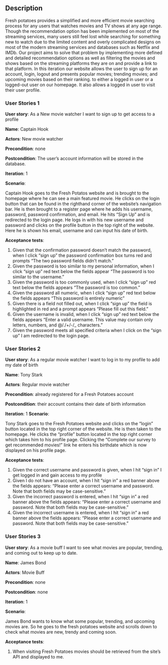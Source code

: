 ## Description

Fresh potatoes provides a simplified and more efficient movie searching process for any users that watches movies and TV shows at any age range. Though the recommendation option has been implemented on most of the streaming services, many users still feel lost while searching for something new to watch due to the limited content and overly complicated designs on most of the modern streaming services and databases such as Netflix and IMDb. Our project aims to solve that problem by implementing more defined and detailed recommendation options as well as filtering the movies and shows based on the streaming platforms they are on and provide a link to that platform. In this iteration our website allows the user to sign up for an account, login, logout and presents popular movies; trending movies; and upcoming movies based on their ranking. to either a logged in user or a logged-out user on our homepage. It also allows a logged in user to visit their user profile.

### User Stories 1

**User story**: As a New movie watcher I want to sign up to get access to a profile

**Name**: Captain Hook

**Actors**: New movie watcher

**Precondition**: none

**Postcondition**: The user’s account information will be stored in the database.

**Iteration**: 1

**Scenario**:

Captain Hook goes to the Fresh Potatos website and is brought to the homepage where he can see a main featured movie. He clicks on the login button that can be found in the righthand corner of the website’s navigation bar. He is then brought to a register page where he adds his username, password, password confirmation, and email. He hits “Sign Up” and is redirected to the login page. He logs in with his new username and password and clicks on the profile button in the top right of the website. Here he is shown his email, username and can input his date of birth.

**Acceptance tests**:
1. Given that the confirmation password doesn’t match the password, when I click “sign up” the password confirmation box turns red and prompts “The two password fields didn’t match.”
2. Given the password is too similar to my personal information, when I click “sign up” red text below the fields appear “The password is too similar to the username.”
3. Given the password is too commonly used, when I click “sign up” red text below the fields appears “The password is too common.”
4. Given the password all numeric, when I click “sign up” red text below the fields appears “This password is entirely numeric”
5. Given there is a field not filled out, when I click “sign up” the field is highlighted in red and a prompt appears “Please fill out this field.”
6. Given the username is invalid, when I click  “sign up” red text below the fields appears  “Enter a valid username. This value may contain only letters, numbers, and @/./+/-/_ characters.”
7. Given the password meets all specified criteria when I click on the “sign up” I am redirected to the login page. 

### User Stories 2

**User story**: As a regular movie watcher I want to log in to my profile to add my date of birth

**Name**: Tony Stark  

**Actors**: Regular movie watcher 

**Precondition**: already registered for a Fresh Potatoes account

**Postcondition**:  their account contains their date of birth information

**Iteration**: 1 
**Scenario**: 

Tony Stark goes to the Fresh Potatoes website and clicks on the “login” button located in the top right corner of the website. He is then taken to the homepage. He clicks the “profile” button located in the top right corner which takes him to his profile page. Clicking the “Complete our survey to get recommended movies!” link he enters his birthdate which is now displayed on his profile page.

**Acceptance tests**:
1. Given the correct username and password is given, when I hit “sign in” I get logged in and gain access to my profile
2. Given I do not have an account, when I hit “sign in” a red banner above the fields appears: “Please enter a correct username and password. Note that both fields may be case-sensitive.”
3. Given the incorrect password is entered, when I hit “sign in” a red banner above the fields appears: “Please enter a correct username and password. Note that both fields may be case-sensitive.”
4. Given the incorrect username is entered, when I hit “sign in” a red banner above the fields appears: “Please enter a correct username and password. Note that both fields may be case-sensitive.”

### User Stories 3

**User story**: As a movie buff I want to see what movies are popular, trending, and coming out to keep up to date.

**Name**: James Bond 

**Actors**: Movie Buff 

**Precondition**: none

**Postcondition**: none 

**Iteration**: 1

**Scenario**:

James Bond wants to know what some popular, trending, and upcoming movies are. So he goes to the fresh potatoes website and scrolls down to check what movies are new, trendy and coming soon.

**Acceptance tests**:

1. When visiting Fresh Potatoes movies should be retrieved from the site’s API and displayed to me.
